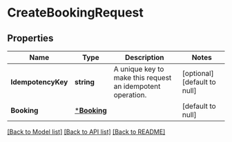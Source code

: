 # CreateBookingRequest

## Properties

 Name               | Type                       | Description                                                | Notes                        
--------------------|----------------------------|------------------------------------------------------------|------------------------------
 **IdempotencyKey** | **string**                 | A unique key to make this request an idempotent operation. | [optional] [default to null] 
 **Booking**        | [***Booking**](Booking.md) |                                                            | [default to null]            

[[Back to Model list]](../README.md#documentation-for-models) [[Back to API list]](../README.md#documentation-for-api-endpoints) [[Back to README]](../README.md)

